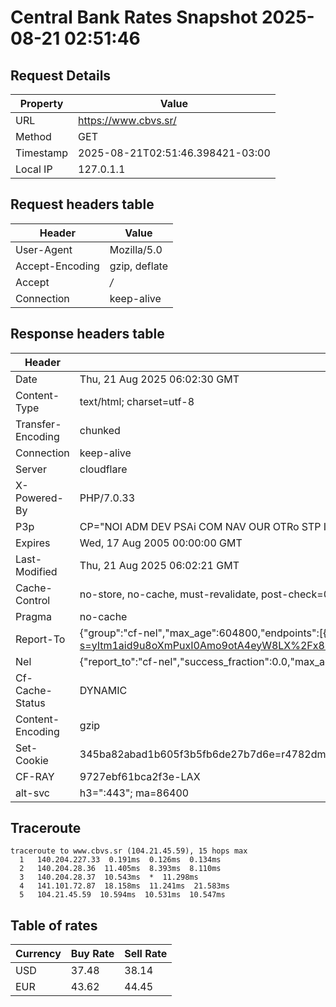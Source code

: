 # Central Bank Rates Snapshot 2025-08-21 02:51:46
## Request Details

| Property | Value |
|----------|-------|
| URL | https://www.cbvs.sr/ |
| Method | GET |
| Timestamp | 2025-08-21T02:51:46.398421-03:00 |
| Local IP | 127.0.1.1 |
    
## Request headers table

| Header | Value |
|--------|-------|
| User-Agent | Mozilla/5.0 |
| Accept-Encoding | gzip, deflate |
| Accept | */* |
| Connection | keep-alive |

    
## Response headers table
| Header | Value |
|--------|-------|
| Date | Thu, 21 Aug 2025 06:02:30 GMT |
| Content-Type | text/html; charset=utf-8 |
| Transfer-Encoding | chunked |
| Connection | keep-alive |
| Server | cloudflare |
| X-Powered-By | PHP/7.0.33 |
| P3p | CP="NOI ADM DEV PSAi COM NAV OUR OTRo STP IND DEM" |
| Expires | Wed, 17 Aug 2005 00:00:00 GMT |
| Last-Modified | Thu, 21 Aug 2025 06:02:21 GMT |
| Cache-Control | no-store, no-cache, must-revalidate, post-check=0, pre-check=0 |
| Pragma | no-cache |
| Report-To | {"group":"cf-nel","max_age":604800,"endpoints":[{"url":"https://a.nel.cloudflare.com/report/v4?s=yItm1aid9u8oXmPuxI0Amo9otA4eyW8LX%2Fx8hR8FXDmqCfvRjEynRVj7AANcUzHrQM8fbpBtfDuzJV%2B6EnvL6XriuexwB5soJwo1"}]} |
| Nel | {"report_to":"cf-nel","success_fraction":0.0,"max_age":604800} |
| Cf-Cache-Status | DYNAMIC |
| Content-Encoding | gzip |
| Set-Cookie | 345ba82abad1b605f3b5fb6de27b7d6e=r4782dmbqbrorrp4h2ctij2d23; HttpOnly; Path=/ |
| CF-RAY | 9727ebf61bca2f3e-LAX |
| alt-svc | h3=":443"; ma=86400 |

## Traceroute 

```
traceroute to www.cbvs.sr (104.21.45.59), 15 hops max
  1   140.204.227.33  0.191ms  0.126ms  0.134ms 
  2   140.204.28.36  11.405ms  8.393ms  8.110ms 
  3   140.204.28.37  10.543ms  *  11.298ms 
  4   141.101.72.87  18.158ms  11.241ms  21.583ms 
  5   104.21.45.59  10.594ms  10.531ms  10.547ms 

```

## Table of rates

| Currency | Buy Rate | Sell Rate |
|----------|----------|-----------|
| USD | 37.48 | 38.14 |
| EUR | 43.62 | 44.45 |

